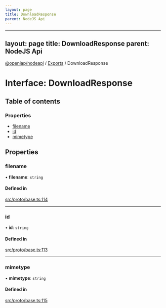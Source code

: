 ```yaml
---
layout: page
title: DownloadResponse
parent: NodeJS Api
---
```

---
layout: page
title: DownloadResponse
parent: NodeJS Api
---
[@openiap/nodeapi](../README.md) / [Exports](../modules.md) / DownloadResponse

# Interface: DownloadResponse

## Table of contents

### Properties

- [filename](DownloadResponse.html#filename)
- [id](DownloadResponse.html#id)
- [mimetype](DownloadResponse.html#mimetype)

## Properties

### filename

• **filename**: `string`

#### Defined in

[src/proto/base.ts:114](https://github.com/openiap/nodeapi/blob/a6b5438/src/proto/base.ts#L114)

___

### id

• **id**: `string`

#### Defined in

[src/proto/base.ts:113](https://github.com/openiap/nodeapi/blob/a6b5438/src/proto/base.ts#L113)

___

### mimetype

• **mimetype**: `string`

#### Defined in

[src/proto/base.ts:115](https://github.com/openiap/nodeapi/blob/a6b5438/src/proto/base.ts#L115)
